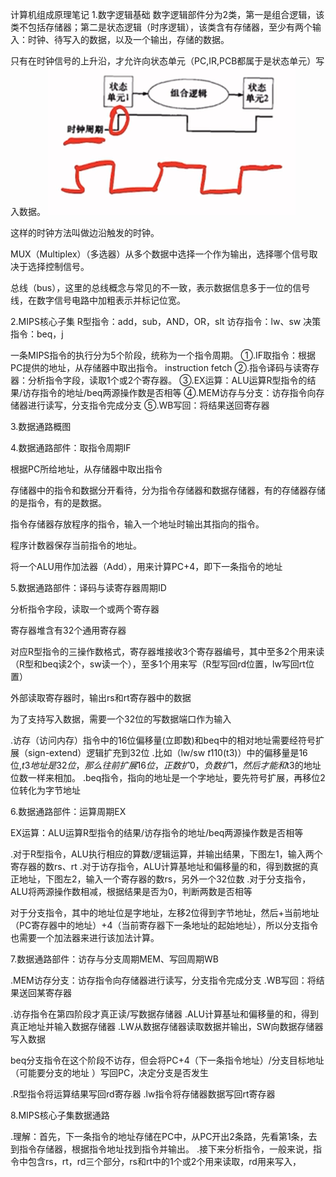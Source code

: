 计算机组成原理笔记
1.数字逻辑基础
数字逻辑部件分为2类，第一是组合逻辑，该类不包括存储器；第二是状态逻辑（时序逻辑），该类含有存储器，至少有两个输入：时钟、待写入的数据，以及一个输出，存储的数据。

只有在时钟信号的上升沿，才允许向状态单元（PC,IR,PCB都属于是状态单元）写入数据。
![时钟上沿写入数据](https://github.com/dazzleeee/MIPS/blob/main/%E6%97%B6%E9%92%9F%E4%B8%8A%E6%B2%BF%E5%86%99%E5%85%A5%E6%95%B0%E6%8D%AE.png)

这样的时钟方法叫做边沿触发的时钟。

MUX（Multiplex）（多选器）从多个数据中选择一个作为输出，选择哪个信号取决于选择控制信号。

总线（bus），这里的总线概念与常见的不一致，表示数据信息多于一位的信号线，在数字信号电路中加粗表示并标记位宽。

2.MIPS核心子集
R型指令：add，sub，AND，OR，slt
访存指令：lw、sw
决策指令：beq，j

一条MIPS指令的执行分为5个阶段，统称为一个指令周期。
①.IF取指令：根据PC提供的地址，从存储器中取出指令。                   instruction fetch
②.指令译码与读寄存器：分析指令字段，读取1个或2个寄存器。
③.EX运算：ALU运算R型指令的结果/访存指令的地址/beq两源操作数是否相等
④.MEM访存与分支：访存指令向存储器进行读写，分支指令完成分支
⑤.WB写回：将结果送回寄存器

3.数据通路概图

4.数据通路部件：取指令周期IF

根据PC所给地址，从存储器中取出指令

存储器中的指令和数据分开看待，分为指令存储器和数据存储器，有的存储器存储的是指令，有的是数据。

指令存储器存放程序的指令，输入一个地址时输出其指向的指令。

程序计数器保存当前指令的地址。

将一个ALU用作加法器（Add），用来计算PC+4，即下一条指令的地址



5.数据通路部件：译码与读寄存器周期ID

分析指令字段，读取一个或两个寄存器

寄存器堆含有32个通用寄存器

对应R型指令的三操作数格式，寄存器堆接收3个寄存器编号，其中至多2个用来读（R型和beq读2个，sw读一个），至多1个用来写（R型写回rd位置，lw写回rt位置）

外部读取寄存器时，输出rs和rt寄存器中的数据

为了支持写入数据，需要一个32位的写数据端口作为输入

.访存（访问内存）指令中的16位偏移量(立即数)和beq中的相对地址需要经符号扩展（sign-extend）逻辑扩充到32位
.比如（lw/sw $t1 10($t3)）中的偏移量是16位,$t3地址是32位，那么往前扩展16位，正数扩0，负数扩1，然后才能和$t3的地址位数一样来相加。
.beq指令，指向的地址是一个字地址，要先符号扩展，再移位2位转化为字节地址

                            

6.数据通路部件：运算周期EX

EX运算：ALU运算R型指令的结果/访存指令的地址/beq两源操作数是否相等

.对于R型指令，ALU执行相应的算数/逻辑运算，并输出结果，下图左1，输入两个寄存器的数rs、rt
.对于访存指令，ALU计算基地址和偏移量的和，得到数据的真正地址，下图左2，输入一个寄存器的数rs，另外一个32位数
.对于分支指令，ALU将两源操作数相减，根据结果是否为0，判断两数是否相等

对于分支指令，其中的地址位是字地址，左移2位得到字节地址，然后+当前地址（PC寄存器中的地址）+4（当前寄存器下一条地址的起始地址），所以分支指令也需要一个加法器来进行该加法计算。

    

7.数据通路部件：访存与分支周期MEM、写回周期WB

.MEM访存分支：访存指令向存储器进行读写，分支指令完成分支
.WB写回：将结果送回某寄存器

.访存指令在第四阶段才真正读/写数据存储器
.ALU计算基址和偏移量的和，得到真正地址并输入数据存储器
.LW从数据存储器读取数据并输出，SW向数据存储器写入数据

beq分支指令在这个阶段不访存，但会将PC+4（下一条指令地址）/分支目标地址（可能要分支的地址 ）写回PC，决定分支是否发生


.R型指令将运算结果写回rd寄存器
.lw指令将存储器数据写回rt寄存器

8.MIPS核心子集数据通路


.理解：首先，下一条指令的地址存储在PC中，从PC开出2条路，先看第1条，去到指令存储器，根据指令地址找到指令并输出。
.接下来分析指令，一般来说，指令中包含rs，rt，rd三个部分，rs和rt中的1个或2个用来读取，rd用来写入，





